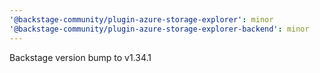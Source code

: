 ```yaml
---
'@backstage-community/plugin-azure-storage-explorer': minor
'@backstage-community/plugin-azure-storage-explorer-backend': minor
---
```


Backstage version bump to v1.34.1

